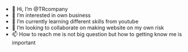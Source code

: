 - 👋 Hi, I’m @TRcompany
- 👀 I’m interested in own business
- 🌱 I’m currently learning different skills from youtube
- 💞️ I’m looking to collaborate on making website on my own risk
- 📫 How to reach me is not big question but how to getting know me is important

<!---
TRcompany/TRcompany is a ✨ special ✨ repository because its `README.md` (this file) appears on your GitHub profile.
You can click the Preview link to take a look at your changes.
--->
